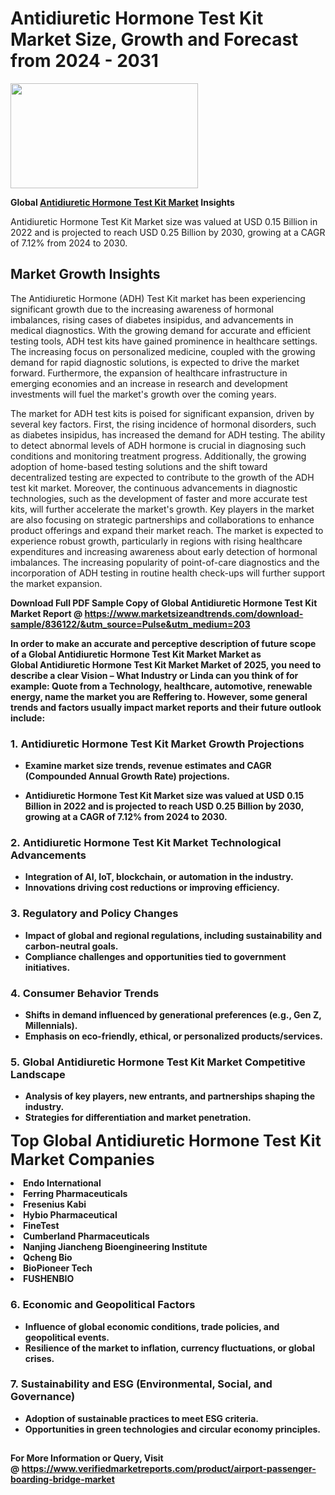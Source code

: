 <H1>Antidiuretic Hormone Test Kit Market Size, Growth and Forecast from 2024 - 2031</H1><img class="aligncenter size-medium wp-image-584254" src="https://thirdeyenews.in/wp-content/uploads/2024/09/Global-Market-Research-300x168.jpeg" alt="" width="300" height="168" /><p><strong>Global&nbsp;<a href="https://www.marketsizeandtrends.com/download-sample/836122/&amp;utm_source=Pulse&amp;utm_medium=203">Antidiuretic Hormone Test Kit Market</a> Insights</strong></p><p>Antidiuretic Hormone Test Kit Market size was valued at USD 0.15 Billion in 2022 and is projected to reach USD 0.25 Billion by 2030, growing at a CAGR of 7.12% from 2024 to 2030.</p><p><h2>Market Growth Insights</h2> <p>The Antidiuretic Hormone (ADH) Test Kit market has been experiencing significant growth due to the increasing awareness of hormonal imbalances, rising cases of diabetes insipidus, and advancements in medical diagnostics. With the growing demand for accurate and efficient testing tools, ADH test kits have gained prominence in healthcare settings. The increasing focus on personalized medicine, coupled with the growing demand for rapid diagnostic solutions, is expected to drive the market forward. Furthermore, the expansion of healthcare infrastructure in emerging economies and an increase in research and development investments will fuel the market's growth over the coming years.</p> <p><strong></strong></p> <p>The market for ADH test kits is poised for significant expansion, driven by several key factors. First, the rising incidence of hormonal disorders, such as diabetes insipidus, has increased the demand for ADH testing. The ability to detect abnormal levels of ADH hormone is crucial in diagnosing such conditions and monitoring treatment progress. Additionally, the growing adoption of home-based testing solutions and the shift toward decentralized testing are expected to contribute to the growth of the ADH test kit market. Moreover, the continuous advancements in diagnostic technologies, such as the development of faster and more accurate test kits, will further accelerate the market's growth. Key players in the market are also focusing on strategic partnerships and collaborations to enhance product offerings and expand their market reach. The market is expected to experience robust growth, particularly in regions with rising healthcare expenditures and increasing awareness about early detection of hormonal imbalances. The increasing popularity of point-of-care diagnostics and the incorporation of ADH testing in routine health check-ups will further support the market expansion. <p><strong></p><p><span class=""><strong>Download Full PDF Sample Copy of Global Antidiuretic Hormone Test Kit Market Report</strong> @ <a href="https://www.marketsizeandtrends.com/download-sample/836122/&amp;utm_source=Pulse&amp;utm_medium=203" target="_blank">https://www.marketsizeandtrends.com/download-sample/836122/&amp;utm_source=Pulse&amp;utm_medium=203</a></span></p><p>In order to make an accurate and perceptive description of future scope of a Global&nbsp;Antidiuretic Hormone Test Kit Market Market as Global&nbsp;Antidiuretic Hormone Test Kit Market Market of 2025, you need to describe a clear Vision &ndash; What Industry or Linda can you think of for example: Quote from a Technology, healthcare, automotive, renewable energy, name the market you are Reffering to. However, some general trends and factors usually impact market reports and their future outlook include:</p><h3>1.&nbsp;<strong>Antidiuretic Hormone Test Kit Market Growth Projections</strong></h3><ul><li>Examine market size trends, revenue estimates and CAGR (Compounded Annual Growth Rate) projections.</li><li><p>Antidiuretic Hormone Test Kit Market size was valued at USD 0.15 Billion in 2022 and is projected to reach USD 0.25 Billion by 2030, growing at a CAGR of 7.12% from 2024 to 2030.</p></li></ul><h3>2.&nbsp;<strong>Antidiuretic Hormone Test Kit Market Technological Advancements</strong></h3><ul><li>Integration of AI, IoT, blockchain, or automation in the industry.</li><li>Innovations driving cost reductions or improving efficiency.</li></ul><h3>3.&nbsp;<strong>Regulatory and Policy Changes</strong></h3><ul><li>Impact of global and regional regulations, including sustainability and carbon-neutral goals.</li><li>Compliance challenges and opportunities tied to government initiatives.</li></ul><h3>4.&nbsp;<strong>Consumer Behavior Trends</strong></h3><ul><li>Shifts in demand influenced by generational preferences (e.g., Gen Z, Millennials).</li><li>Emphasis on eco-friendly, ethical, or personalized products/services.</li></ul><h3>5.&nbsp;<strong>Global Antidiuretic Hormone Test Kit Market Competitive Landscape</strong></h3><ul><li>Analysis of key players, new entrants, and partnerships shaping the industry.</li><li>Strategies for differentiation and market penetration.</li></ul><p data-pm-slice="1 1 []"><span style="color: inherit; font-family: inherit; font-size: 25px;">Top Global Antidiuretic Hormone Test Kit Market Companies</span></p><div class="" data-test-id=""><p><li>Endo International</li><li> Ferring Pharmaceuticals</li><li> Fresenius Kabi</li><li> Hybio Pharmaceutical</li><li> FineTest</li><li> Cumberland Pharmaceuticals</li><li> Nanjing Jiancheng Bioengineering Institute</li><li> Qcheng Bio</li><li> BioPioneer Tech</li><li> FUSHENBIO</li></p></div><h3>6.&nbsp;<strong>Economic and Geopolitical Factors</strong></h3><ul><li>Influence of global economic conditions, trade policies, and geopolitical events.</li><li>Resilience of the market to inflation, currency fluctuations, or global crises.</li></ul><h3>7.&nbsp;<strong>Sustainability and ESG (Environmental, Social, and Governance)</strong></h3><ul><li>Adoption of sustainable practices to meet ESG criteria.</li><li>Opportunities in green technologies and circular economy principles.</li></ul><h2><strong style="font-size: 14px;">For More Information or Query, Visit @&nbsp;</strong><a style="background-color: #ffffff; font-size: 14px;" href="https://www.marketsizeandtrends.com/report/antidiuretic-hormone-test-kit-market/" target="_blank">https://www.verifiedmarketreports.com/product/airport-passenger-boarding-bridge-market</a></h2>
